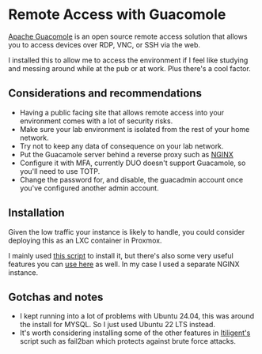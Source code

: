 # Remote Access with Guacomole
[Apache Guacomole](https://guacamole.apache.org/) is an open source remote access solution that allows you to access devices over RDP, VNC, or SSH via the web. 

I installed this to allow me to access the environment if I feel like studying and messing around while at the pub or at work. Plus there's a cool factor. 

## Considerations and recommendations
- Having a public facing site that allows remote access into your environment comes with a lot of security risks.
- Make sure your lab environment is isolated from the rest of your home network.
- Try not to keep any data of consequence on your lab network.  
- Put the Guacamole server behind a reverse proxy such as [NGINX](./nginx.md)
- Configure it with MFA, currently DUO doesn't support Guacamole, so you'll need to use TOTP. 
- Change the password for, and disable, the guacadmin account once you've configured another admin account. 

## Installation
Given the low traffic your instance is likely to handle, you could consider deploying this as an LXC container in Proxmox. 

I mainly used [this script](https://github.com/MysticRyuujin/guac-install) to install it, but there's also some very useful features you can [use here](https://github.com/itiligent/Guacamole-Installer) as well. In my case I used a separate NGINX instance. 

## Gotchas and notes
- I kept running into a lot of problems with Ubuntu 24.04, this was around the install for MYSQL. So I just used Ubuntu 22 LTS instead. 
- It's worth considering installing some of the other features in [Itiligent's](https://github.com/itiligent/Guacamole-Installer) script such as fail2ban which protects against brute force attacks. 


